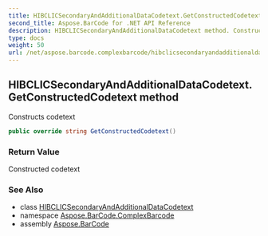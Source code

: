 ```yaml
---
title: HIBCLICSecondaryAndAdditionalDataCodetext.GetConstructedCodetext
second_title: Aspose.BarCode for .NET API Reference
description: HIBCLICSecondaryAndAdditionalDataCodetext method. Constructs codetext
type: docs
weight: 50
url: /net/aspose.barcode.complexbarcode/hibclicsecondaryandadditionaldatacodetext/getconstructedcodetext/
---
```

## HIBCLICSecondaryAndAdditionalDataCodetext.GetConstructedCodetext method

Constructs codetext

```csharp
public override string GetConstructedCodetext()
```

### Return Value

Constructed codetext

### See Also

* class [HIBCLICSecondaryAndAdditionalDataCodetext](../)
* namespace [Aspose.BarCode.ComplexBarcode](../../../aspose.barcode.complexbarcode/)
* assembly [Aspose.BarCode](../../../)


